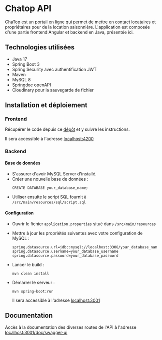 # Chatop API

ChaTop est un portail en ligne qui permet de mettre en contact locataires et propriétaires pour de la location saisonnière.
L'application est composée d'une partie frontend Angular et backend en Java, présentée ici.


## Technologies utilisées

* Java 17
* Spring Boot 3
* Spring Security avec authentification JWT
* Maven
* MySQL 8
* Springdoc openAPI
* Cloudinary pour la sauvegarde de fichier

## Installation et déploiement

### Frontend

Récupérer le code depuis ce [dépôt](https://github.com/OpenClassrooms-Student-Center/Developpez-le-back-end-en-utilisant-Java-et-Spring.git) et y suivre les instructions.

Il sera accessible à l'adresse [localhost:4200](http://localhost:4200/)

### Backend

#### Base de données

* S'assurer d'avoir MySQL Server d'installé.
* Créer une nouvelle base de données :
  ```
  CREATE DATABASE your_database_name;
  ```
* Utiliser ensuite le script SQL fournit à `/src/main/resources/sql/script.sql`

#### Configuration

* Ouvrir le fichier `application.properties` situé dans `/src/main/resources`
* Mettre à jour les propriétés suivantes avec votre configuration de MySQL :
  ```
  spring.datasource.url=jdbc:mysql://localhost:3306/your_database_name
  spring.datasource.username=your_database_username
  spring.datasource.password=your_database_password
  ```
* Lancer le build :
  ```
  mvn clean install
  ```
* Démarrer le serveur :
  ```
  mvn spring-boot:run
  ```
  
  Il sera accessible à l'adresse [localhost:3001](http://localhost:3001)

## Documentation

Accès à la documentation des diverses routes de l'API à l'adresse [localhost:3001/doc/swagger-ui](http://localhost:3001/doc/swagger-ui/index.html)
